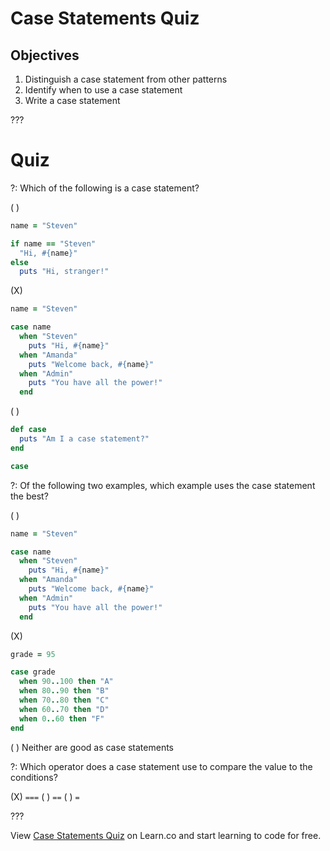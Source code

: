# Case Statements Quiz

## Objectives

1. Distinguish a case statement from other patterns
2. Identify when to use a case statement
3. Write a case statement

???

# Quiz

?: Which of the following is a case statement?

( )
```ruby
name = "Steven"

if name == "Steven"
  "Hi, #{name}"
else
  puts "Hi, stranger!"
``` 
(X)
```ruby
name = "Steven"

case name
  when "Steven"
    puts "Hi, #{name}"
  when "Amanda"
    puts "Welcome back, #{name}"
  when "Admin"
    puts "You have all the power!"
  end
``` 
( )
```ruby
def case
  puts "Am I a case statement?"
end

case
```

?: Of the following two examples, which example uses the case statement the best?

( )
```ruby
name = "Steven"

case name
  when "Steven"
    puts "Hi, #{name}"
  when "Amanda"
    puts "Welcome back, #{name}"
  when "Admin"
    puts "You have all the power!"
  end
```
(X)
```ruby
grade = 95

case grade
  when 90..100 then "A" 
  when 80..90 then "B"
  when 70..80 then "C"
  when 60..70 then "D"
  when 0..60 then "F"
end
```
( ) Neither are good as case statements

?: Which operator does a case statement use to compare the value to the conditions?

(X) `===`
( ) `==`
( ) `=`

???

<p data-visibility='hidden'>View <a href='https://learn.co/lessons/case-statements-quiz' title='Case Statements Quiz'>Case Statements Quiz</a> on Learn.co and start learning to code for free.</p>
